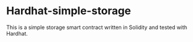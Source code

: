 # Hardhat-simple-storage
This is a simple storage smart contract written in Solidity and tested with Hardhat.
